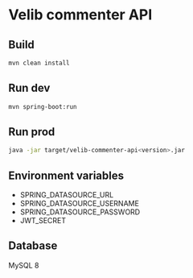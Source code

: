 # Velib commenter API

## Build

```bash
mvn clean install
```

## Run dev

```bash
mvn spring-boot:run
```

## Run prod

```bash
java -jar target/velib-commenter-api<version>.jar
```

## Environment variables

- SPRING_DATASOURCE_URL
- SPRING_DATASOURCE_USERNAME
- SPRING_DATASOURCE_PASSWORD
- JWT_SECRET

## Database

MySQL 8